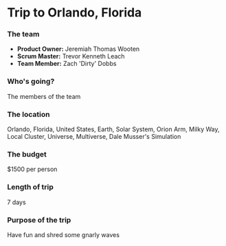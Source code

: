 # Trip to Orlando, Florida

### The team

- **Product Owner:** Jeremiah Thomas Wooten
- **Scrum Master:** Trevor Kenneth Leach
- **Team Member:** Zach 'Dirty' Dobbs

### Who's going?

The members of the team 

### The location

Orlando, Florida, United States, Earth, Solar System, Orion Arm, Milky Way, Local Cluster, Universe, Multiverse, Dale Musser's Simulation

### The budget

$1500 per person

### Length of trip

7 days

### Purpose of the trip

Have fun and shred some gnarly waves 
